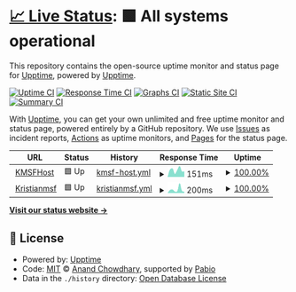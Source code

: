 # [📈 Live Status](https://upptime.github.io/upptime): <!--live status--> **🟩 All systems operational**

This repository contains the open-source uptime monitor and status page for [Upptime](https://upptime.js.org), powered by [Upptime](https://github.com/upptime/upptime).

[![Uptime CI](https://github.com/kristianmsf/uptime/workflows/Uptime%20CI/badge.svg)](https://github.com/kristianmsf/uptime/actions?query=workflow%3A%22Uptime+CI%22)
[![Response Time CI](https://github.com/kristianmsf/uptime/workflows/Response%20Time%20CI/badge.svg)](https://github.com/kristianmsf/uptime/actions?query=workflow%3A%22Response+Time+CI%22)
[![Graphs CI](https://github.com/kristianmsf/uptime/workflows/Graphs%20CI/badge.svg)](https://github.com/kristianmsf/uptime/actions?query=workflow%3A%22Graphs+CI%22)
[![Static Site CI](https://github.com/kristianmsf/uptime/workflows/Static%20Site%20CI/badge.svg)](https://github.com/kristianmsf/uptime/actions?query=workflow%3A%22Static+Site+CI%22)
[![Summary CI](https://github.com/kristianmsf/uptime/workflows/Summary%20CI/badge.svg)](https://github.com/kristianmsf/uptime/actions?query=workflow%3A%22Summary+CI%22)

With [Upptime](https://upptime.js.org), you can get your own unlimited and free uptime monitor and status page, powered entirely by a GitHub repository. We use [Issues](https://github.com/upptime/upptime/issues) as incident reports, [Actions](https://github.com/kristianmsf/uptime/actions) as uptime monitors, and [Pages](https://upptime.github.io/upptime) for the status page.

<!--start: status pages-->
<!-- This summary is generated by Upptime (https://github.com/upptime/upptime) -->
<!-- Do not edit this manually, your changes will be overwritten -->
<!-- prettier-ignore -->
| URL | Status | History | Response Time | Uptime |
| --- | ------ | ------- | ------------- | ------ |
| <img alt="" src="https://icons.duckduckgo.com/ip3/www.kmsfhost.com.ico" height="13"> [KMSFHost](https://www.kmsfhost.com) | 🟩 Up | [kmsf-host.yml](https://github.com/kristianmsf/uptime/commits/HEAD/history/kmsf-host.yml) | <details><summary><img alt="Response time graph" src="./graphs/kmsf-host/response-time-week.png" height="20"> 151ms</summary><br><a href="https://status.kmsfhost.com/history/kmsf-host"><img alt="Response time 132" src="https://img.shields.io/endpoint?url=https%3A%2F%2Fraw.githubusercontent.com%2Fkristianmsf%2Fuptime%2FHEAD%2Fapi%2Fkmsf-host%2Fresponse-time.json"></a><br><a href="https://status.kmsfhost.com/history/kmsf-host"><img alt="24-hour response time 124" src="https://img.shields.io/endpoint?url=https%3A%2F%2Fraw.githubusercontent.com%2Fkristianmsf%2Fuptime%2FHEAD%2Fapi%2Fkmsf-host%2Fresponse-time-day.json"></a><br><a href="https://status.kmsfhost.com/history/kmsf-host"><img alt="7-day response time 151" src="https://img.shields.io/endpoint?url=https%3A%2F%2Fraw.githubusercontent.com%2Fkristianmsf%2Fuptime%2FHEAD%2Fapi%2Fkmsf-host%2Fresponse-time-week.json"></a><br><a href="https://status.kmsfhost.com/history/kmsf-host"><img alt="30-day response time 132" src="https://img.shields.io/endpoint?url=https%3A%2F%2Fraw.githubusercontent.com%2Fkristianmsf%2Fuptime%2FHEAD%2Fapi%2Fkmsf-host%2Fresponse-time-month.json"></a><br><a href="https://status.kmsfhost.com/history/kmsf-host"><img alt="1-year response time 132" src="https://img.shields.io/endpoint?url=https%3A%2F%2Fraw.githubusercontent.com%2Fkristianmsf%2Fuptime%2FHEAD%2Fapi%2Fkmsf-host%2Fresponse-time-year.json"></a></details> | <details><summary><a href="https://status.kmsfhost.com/history/kmsf-host">100.00%</a></summary><a href="https://status.kmsfhost.com/history/kmsf-host"><img alt="All-time uptime 100.00%" src="https://img.shields.io/endpoint?url=https%3A%2F%2Fraw.githubusercontent.com%2Fkristianmsf%2Fuptime%2FHEAD%2Fapi%2Fkmsf-host%2Fuptime.json"></a><br><a href="https://status.kmsfhost.com/history/kmsf-host"><img alt="24-hour uptime 100.00%" src="https://img.shields.io/endpoint?url=https%3A%2F%2Fraw.githubusercontent.com%2Fkristianmsf%2Fuptime%2FHEAD%2Fapi%2Fkmsf-host%2Fuptime-day.json"></a><br><a href="https://status.kmsfhost.com/history/kmsf-host"><img alt="7-day uptime 100.00%" src="https://img.shields.io/endpoint?url=https%3A%2F%2Fraw.githubusercontent.com%2Fkristianmsf%2Fuptime%2FHEAD%2Fapi%2Fkmsf-host%2Fuptime-week.json"></a><br><a href="https://status.kmsfhost.com/history/kmsf-host"><img alt="30-day uptime 100.00%" src="https://img.shields.io/endpoint?url=https%3A%2F%2Fraw.githubusercontent.com%2Fkristianmsf%2Fuptime%2FHEAD%2Fapi%2Fkmsf-host%2Fuptime-month.json"></a><br><a href="https://status.kmsfhost.com/history/kmsf-host"><img alt="1-year uptime 100.00%" src="https://img.shields.io/endpoint?url=https%3A%2F%2Fraw.githubusercontent.com%2Fkristianmsf%2Fuptime%2FHEAD%2Fapi%2Fkmsf-host%2Fuptime-year.json"></a></details>
| <img alt="" src="https://icons.duckduckgo.com/ip3/www.kristianmsf.com.ico" height="13"> [Kristianmsf](https://www.kristianmsf.com) | 🟩 Up | [kristianmsf.yml](https://github.com/kristianmsf/uptime/commits/HEAD/history/kristianmsf.yml) | <details><summary><img alt="Response time graph" src="./graphs/kristianmsf/response-time-week.png" height="20"> 200ms</summary><br><a href="https://status.kmsfhost.com/history/kristianmsf"><img alt="Response time 138" src="https://img.shields.io/endpoint?url=https%3A%2F%2Fraw.githubusercontent.com%2Fkristianmsf%2Fuptime%2FHEAD%2Fapi%2Fkristianmsf%2Fresponse-time.json"></a><br><a href="https://status.kmsfhost.com/history/kristianmsf"><img alt="24-hour response time 76" src="https://img.shields.io/endpoint?url=https%3A%2F%2Fraw.githubusercontent.com%2Fkristianmsf%2Fuptime%2FHEAD%2Fapi%2Fkristianmsf%2Fresponse-time-day.json"></a><br><a href="https://status.kmsfhost.com/history/kristianmsf"><img alt="7-day response time 200" src="https://img.shields.io/endpoint?url=https%3A%2F%2Fraw.githubusercontent.com%2Fkristianmsf%2Fuptime%2FHEAD%2Fapi%2Fkristianmsf%2Fresponse-time-week.json"></a><br><a href="https://status.kmsfhost.com/history/kristianmsf"><img alt="30-day response time 138" src="https://img.shields.io/endpoint?url=https%3A%2F%2Fraw.githubusercontent.com%2Fkristianmsf%2Fuptime%2FHEAD%2Fapi%2Fkristianmsf%2Fresponse-time-month.json"></a><br><a href="https://status.kmsfhost.com/history/kristianmsf"><img alt="1-year response time 138" src="https://img.shields.io/endpoint?url=https%3A%2F%2Fraw.githubusercontent.com%2Fkristianmsf%2Fuptime%2FHEAD%2Fapi%2Fkristianmsf%2Fresponse-time-year.json"></a></details> | <details><summary><a href="https://status.kmsfhost.com/history/kristianmsf">100.00%</a></summary><a href="https://status.kmsfhost.com/history/kristianmsf"><img alt="All-time uptime 100.00%" src="https://img.shields.io/endpoint?url=https%3A%2F%2Fraw.githubusercontent.com%2Fkristianmsf%2Fuptime%2FHEAD%2Fapi%2Fkristianmsf%2Fuptime.json"></a><br><a href="https://status.kmsfhost.com/history/kristianmsf"><img alt="24-hour uptime 100.00%" src="https://img.shields.io/endpoint?url=https%3A%2F%2Fraw.githubusercontent.com%2Fkristianmsf%2Fuptime%2FHEAD%2Fapi%2Fkristianmsf%2Fuptime-day.json"></a><br><a href="https://status.kmsfhost.com/history/kristianmsf"><img alt="7-day uptime 100.00%" src="https://img.shields.io/endpoint?url=https%3A%2F%2Fraw.githubusercontent.com%2Fkristianmsf%2Fuptime%2FHEAD%2Fapi%2Fkristianmsf%2Fuptime-week.json"></a><br><a href="https://status.kmsfhost.com/history/kristianmsf"><img alt="30-day uptime 100.00%" src="https://img.shields.io/endpoint?url=https%3A%2F%2Fraw.githubusercontent.com%2Fkristianmsf%2Fuptime%2FHEAD%2Fapi%2Fkristianmsf%2Fuptime-month.json"></a><br><a href="https://status.kmsfhost.com/history/kristianmsf"><img alt="1-year uptime 100.00%" src="https://img.shields.io/endpoint?url=https%3A%2F%2Fraw.githubusercontent.com%2Fkristianmsf%2Fuptime%2FHEAD%2Fapi%2Fkristianmsf%2Fuptime-year.json"></a></details>

<!--end: status pages-->

[**Visit our status website →**](https://kristianmsf.github.io/uptime)

## 📄 License

- Powered by: [Upptime](https://github.com/upptime/upptime)
- Code: [MIT](./LICENSE) © [Anand Chowdhary](https://anandchowdhary.com), supported by [Pabio](https://pabio.com)
- Data in the `./history` directory: [Open Database License](https://opendatacommons.org/licenses/odbl/1-0/)
